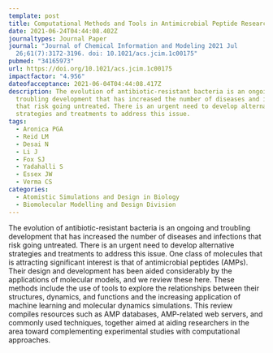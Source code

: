 ```yaml
---
template: post
title: Computational Methods and Tools in Antimicrobial Peptide Research
date: 2021-06-24T04:44:08.402Z
journaltypes: Journal Paper
journal: "Journal of Chemical Information and Modeling 2021 Jul
  26;61(7):3172-3196. doi: 10.1021/acs.jcim.1c00175"
pubmed: "34165973"
url: https://doi.org/10.1021/acs.jcim.1c00175
impactfactor: "4.956"
dateofacceptance: 2021-06-04T04:44:08.417Z
description: The evolution of antibiotic-resistant bacteria is an ongoing and
  troubling development that has increased the number of diseases and infections
  that risk going untreated. There is an urgent need to develop alternative
  strategies and treatments to address this issue.
tags:
  - Aronica PGA
  - Reid LM
  - Desai N
  - Li J
  - Fox SJ
  - Yadahalli S
  - Essex JW
  - Verma CS
categories:
  - Atomistic Simulations and Design in Biology
  - Biomolecular Modelling and Design Division
---
```

<!--StartFragment-->

The evolution of antibiotic-resistant bacteria is an ongoing and troubling development that has increased the number of diseases and infections that risk going untreated. There is an urgent need to develop alternative strategies and treatments to address this issue. One class of molecules that is attracting significant interest is that of antimicrobial peptides (AMPs). Their design and development has been aided considerably by the applications of molecular models, and we review these here. These methods include the use of tools to explore the relationships between their structures, dynamics, and functions and the increasing application of machine learning and molecular dynamics simulations. This review compiles resources such as AMP databases, AMP-related web servers, and commonly used techniques, together aimed at aiding researchers in the area toward complementing experimental studies with computational approaches.

<!--EndFragment-->